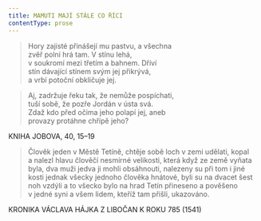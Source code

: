 ```yaml
---
title: MAMUTI MAJÍ STÁLE CO ŘÍCI
contentType: prose
---
```


> Hory zajisté přinášejí mu pastvu, a všechna  
> zvěř polní hrá tam. V stínu lehá,  
> v soukromí mezi třetím a bahnem. Dříví  
> stín dávající stínem svým jej přikrývá,  
> a vrbí potoční obkličuje jej.

> Aj, zadržuje řeku tak, že nemůže pospíchati,  
> tuší sobě, že pozře Jordán v ústa svá.  
> Zdaž kdo před očima jeho polapí jej, aneb  
> provazy protáhne chřípě jeho?

KNIHA JOBOVA, 40, 15–19

> Člověk jeden v Městě Tetíně, chtěje sobě loch v zemi udělati, kopal a nalezl hlavu člověčí nesmírné velikosti, která když ze země vyňata byla, dva muži jedva ji mohli obsáhnouti, nalezeny su při tom i jiné kosti jednak všecky jednoho člověka hnátové, byli su na dvacet šest noh vzdýli a to všecko bylo na hrad Tetín přineseno a pověšeno v jedné syni a všem lidem, kteříž tam přišli, ukazováno.

KRONIKA VÁCLAVA HÁJKA Z LIBOČAN K ROKU 785 (1541)
